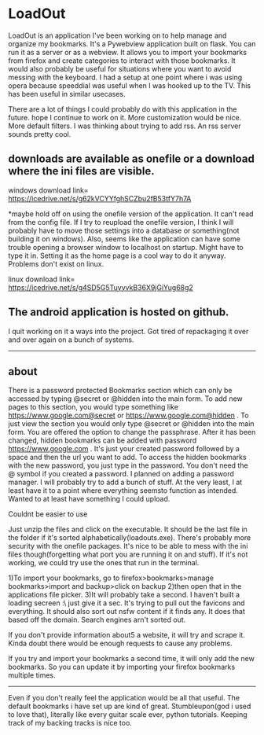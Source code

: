 # LoadOut
LoadOut is an application I've been working on to help manage and organize my bookmarks. It's a Pywebview application built on flask. You can run it as a server or as a webview.  It allows you to import your bookmarks from firefox and create categories to interact with those bookmarks. It would also probably be useful for situations where you want to avoid messing with the keyboard. I had a setup at one point where i was using opera because speeddial was useful when I was hooked up to the TV. This has been useful in similar usecases.

There are a lot of things I could probably do with this application in the future. hope I continue to work on it. More customization would be nice. More default filters. I was thinking about trying to add rss. An rss server sounds pretty cool.


downloads are available as onefile or a download where the ini files are visible.
------------------------------------

windows 
download link= https://icedrive.net/s/g62kVCYYfghSCZbu2fB53tfY7h7A

*maybe hold off on using the onefile version of the application. It can't read from the config file. If I try to reupload the onefile version, I think I will probably have to move those settings into a database or something(not building it on windows). Also, seems like the application can have some trouble opening a browser window to localhost on startup. Might have to type it in. Setting it as the home page is a cool way to do it anyway. Problems don't exist on linux.

linux 
download link= https://icedrive.net/s/g4SD5G5TuyyvkB36X9jGiYug68g2

The android application is hosted on github.
----------------------------------------
I quit working on it a ways into the project. Got tired of repackaging it over and over again on a bunch of systems. 


----------------------------------------
about
-----------

There is a password protected Bookmarks section which can only be accessed by typing @secret or @hidden into the main form. To add new pages to this section, you would type something like https://www.google.com@secret or https://www.google.com@hidden  . To just view the section you would only type @secret or @hidden into the main form. You are offered the option to change the passphrase. After it has been changed, hidden bookmarks can be added with password https://www.google.com . It's just your created password followed by a space and then the url you want to add. To access the hidden bookmarks with the new password, you just type in the password. You don't need the @ symbol if you created a password. I planned on adding a password manager. I will probably try to add a bunch of stuff. At the very least, I at least have it to a point where everything seemsto function as intended. Wanted to at least have something I could upload. 

Couldnt be easier to use

Just unzip the files and click on the executable. It should be the last file in the folder if it's sorted alphabetically(loadouts.exe). There's probably more security with the onefile packages. It's nice to be able to mess with the ini files though(forgetting what port you are running it on and stuff). If it's not working, we could try use the ones that run in the terminal.

1)To import your bookmarks, go to firefox>bookmarks>manage bookmarks>import and backup>click on backup
2)then open that in the applications file picker.
3)It will probably take a second. I haven't built a loading secreen :\ just give it a sec. It's trying to pull out the favicons and everything. It should also sort out nsfw content if it finds any. It does that based off the domain. Search engines arn't sorted out.

If you don't provide information about5 a website, it will try and scrape it. Kinda doubt there would be enough requests to cause any problems.

If you try and import your bookmarks a second time, it will only add the new bookmarks. So you can update it by importing your firefox bookmarks multiple times. 

-----------------------------------------
Even if you don't really feel the application would be all that useful. The default bookmarks i have set up are kind of great. Stumbleupon(god i used to love that), literally like every guitar scale ever, python tutorials. Keeping track of my backing tracks is nice too.
